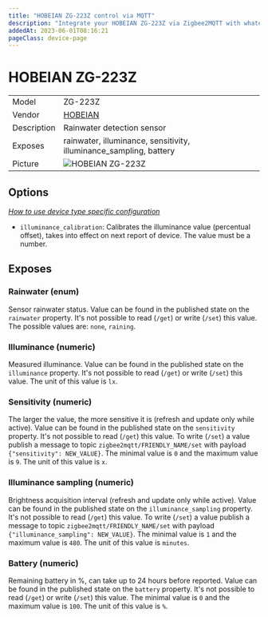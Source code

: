 ```yaml
---
title: "HOBEIAN ZG-223Z control via MQTT"
description: "Integrate your HOBEIAN ZG-223Z via Zigbee2MQTT with whatever smart home infrastructure you are using without the vendor's bridge or gateway."
addedAt: 2023-06-01T08:16:21
pageClass: device-page
---
```


<!-- !!!! -->
<!-- ATTENTION: This file is auto-generated through docgen! -->
<!-- You can only edit the "Notes"-Section between the two comment lines "Notes BEGIN" and "Notes END". -->
<!-- Do not use h1 or h2 heading within "## Notes"-Section. -->
<!-- !!!! -->

# HOBEIAN ZG-223Z

|     |     |
|-----|-----|
| Model | ZG-223Z  |
| Vendor  | [HOBEIAN](/supported-devices/#v=HOBEIAN)  |
| Description | Rainwater detection sensor |
| Exposes | rainwater, illuminance, sensitivity, illuminance_sampling, battery |
| Picture | ![HOBEIAN ZG-223Z](https://www.zigbee2mqtt.io/images/devices/ZG-223Z.png) |


<!-- Notes BEGIN: You can edit here. Add "## Notes" headline if not already present. -->


<!-- Notes END: Do not edit below this line -->



## Options
*[How to use device type specific configuration](../guide/configuration/devices-groups.md#specific-device-options)*

* `illuminance_calibration`: Calibrates the illuminance value (percentual offset), takes into effect on next report of device. The value must be a number.


## Exposes

### Rainwater (enum)
Sensor rainwater status.
Value can be found in the published state on the `rainwater` property.
It's not possible to read (`/get`) or write (`/set`) this value.
The possible values are: `none`, `raining`.

### Illuminance (numeric)
Measured illuminance.
Value can be found in the published state on the `illuminance` property.
It's not possible to read (`/get`) or write (`/set`) this value.
The unit of this value is `lx`.

### Sensitivity (numeric)
The larger the value, the more sensitive it is (refresh and update only while active).
Value can be found in the published state on the `sensitivity` property.
It's not possible to read (`/get`) this value.
To write (`/set`) a value publish a message to topic `zigbee2mqtt/FRIENDLY_NAME/set` with payload `{"sensitivity": NEW_VALUE}`.
The minimal value is `0` and the maximum value is `9`.
The unit of this value is `x`.

### Illuminance sampling (numeric)
Brightness acquisition interval (refresh and update only while active).
Value can be found in the published state on the `illuminance_sampling` property.
It's not possible to read (`/get`) this value.
To write (`/set`) a value publish a message to topic `zigbee2mqtt/FRIENDLY_NAME/set` with payload `{"illuminance_sampling": NEW_VALUE}`.
The minimal value is `1` and the maximum value is `480`.
The unit of this value is `minutes`.

### Battery (numeric)
Remaining battery in %, can take up to 24 hours before reported.
Value can be found in the published state on the `battery` property.
It's not possible to read (`/get`) or write (`/set`) this value.
The minimal value is `0` and the maximum value is `100`.
The unit of this value is `%`.

